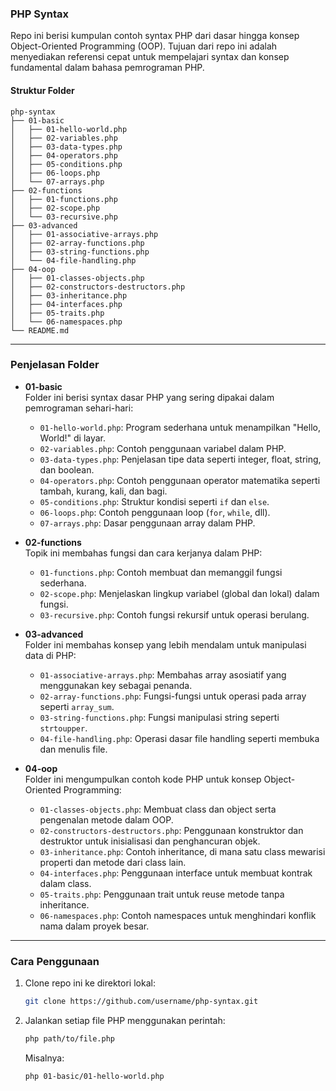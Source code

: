 ### PHP Syntax

Repo ini berisi kumpulan contoh syntax PHP dari dasar hingga konsep Object-Oriented Programming (OOP). Tujuan dari repo ini adalah menyediakan referensi cepat untuk mempelajari syntax dan konsep fundamental dalam bahasa pemrograman PHP.

#### Struktur Folder

```plaintext
php-syntax
├── 01-basic
│   ├── 01-hello-world.php
│   ├── 02-variables.php
│   ├── 03-data-types.php
│   ├── 04-operators.php
│   ├── 05-conditions.php
│   ├── 06-loops.php
│   └── 07-arrays.php
├── 02-functions
│   ├── 01-functions.php
│   ├── 02-scope.php
│   └── 03-recursive.php
├── 03-advanced
│   ├── 01-associative-arrays.php
│   ├── 02-array-functions.php
│   ├── 03-string-functions.php
│   └── 04-file-handling.php
├── 04-oop
│   ├── 01-classes-objects.php
│   ├── 02-constructors-destructors.php
│   ├── 03-inheritance.php
│   ├── 04-interfaces.php
│   ├── 05-traits.php
│   └── 06-namespaces.php
└── README.md
```

---

### Penjelasan Folder

- **01-basic**  
  Folder ini berisi syntax dasar PHP yang sering dipakai dalam pemrograman sehari-hari:
  - `01-hello-world.php`: Program sederhana untuk menampilkan "Hello, World!" di layar.
  - `02-variables.php`: Contoh penggunaan variabel dalam PHP.
  - `03-data-types.php`: Penjelasan tipe data seperti integer, float, string, dan boolean.
  - `04-operators.php`: Contoh penggunaan operator matematika seperti tambah, kurang, kali, dan bagi.
  - `05-conditions.php`: Struktur kondisi seperti `if` dan `else`.
  - `06-loops.php`: Contoh penggunaan loop (`for`, `while`, dll).
  - `07-arrays.php`: Dasar penggunaan array dalam PHP.

- **02-functions**  
  Topik ini membahas fungsi dan cara kerjanya dalam PHP:
  - `01-functions.php`: Contoh membuat dan memanggil fungsi sederhana.
  - `02-scope.php`: Menjelaskan lingkup variabel (global dan lokal) dalam fungsi.
  - `03-recursive.php`: Contoh fungsi rekursif untuk operasi berulang.

- **03-advanced**  
  Folder ini membahas konsep yang lebih mendalam untuk manipulasi data di PHP:
  - `01-associative-arrays.php`: Membahas array asosiatif yang menggunakan key sebagai penanda.
  - `02-array-functions.php`: Fungsi-fungsi untuk operasi pada array seperti `array_sum`.
  - `03-string-functions.php`: Fungsi manipulasi string seperti `strtoupper`.
  - `04-file-handling.php`: Operasi dasar file handling seperti membuka dan menulis file.

- **04-oop**  
  Folder ini mengumpulkan contoh kode PHP untuk konsep Object-Oriented Programming:
  - `01-classes-objects.php`: Membuat class dan object serta pengenalan metode dalam OOP.
  - `02-constructors-destructors.php`: Penggunaan konstruktor dan destruktor untuk inisialisasi dan penghancuran objek.
  - `03-inheritance.php`: Contoh inheritance, di mana satu class mewarisi properti dan metode dari class lain.
  - `04-interfaces.php`: Penggunaan interface untuk membuat kontrak dalam class.
  - `05-traits.php`: Penggunaan trait untuk reuse metode tanpa inheritance.
  - `06-namespaces.php`: Contoh namespaces untuk menghindari konflik nama dalam proyek besar.

---

### Cara Penggunaan

1. Clone repo ini ke direktori lokal:
   ```bash
   git clone https://github.com/username/php-syntax.git
   ```

2. Jalankan setiap file PHP menggunakan perintah:
   ```bash
   php path/to/file.php
   ```

   Misalnya:
   ```bash
   php 01-basic/01-hello-world.php
   ```

